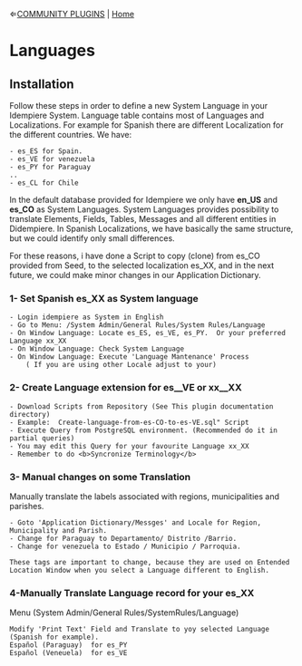 &lArr;[COMMUNITY PLUGINS](../README.md) | [Home](../README.md)
# <b>Languages</b>

## <b>Installation </b>

Follow these steps in order to define a new System Language in your Idempiere System.
Language table contains most of Languages and Localizations. For example for Spanish there are different Localization for the different countries.
We have:

```text
- es_ES for Spain.
- es_VE for venezuela
- es_PY for Paraguay
..
- es_CL for Chile
```
In the default database provided for Idempiere we only have <b>en_US</b> and <b>es_CO</b> as System Languages.
System Languages provides possibility to translate Elements, Fields, Tables, Messages and all different entities in Didempiere.
In Spanish Localizations, we have basically the same structure, but we could identify only small differences. 

For these reasons, i have done a Script to copy (clone) from es_CO provided from Seed, to the selected localization es_XX, and in the next future, we could make minor changes in our Application Dictionary.
	
### <b>1- Set Spanish es_XX as System language</b>
```text
- Login idempiere as System in English
- Go to Menu: /System Admin/General Rules/System Rules/Language
- On Window Language: Locate es_ES, es_VE, es_PY.  Or your preferred Language xx_XX
- On Window Language: Check System Language
- On Window Language: Execute 'Language Mantenance' Process
    ( If you are using other Locale adjust to your)
```

### <b>2- Create Language extension for es__VE or xx__XX</b>
```text
- Download Scripts from Repository (See This plugin documentation directory)
- Example:  Create-language-from-es-CO-to-es-VE.sql" Script
- Execute Query from PostgreSQL environment. (Recommended do it in partial queries)
- You may edit this Query for your favourite Language xx_XX
- Remember to do <b>Syncronize Terminology</b>
```

### <b>3- Manual changes on some Translation</b>

Manually translate the labels associated with regions, municipalities and parishes.

```text
- Goto 'Application Dictionary/Messges' and Locale for Region, Municipality and Parish.
- Change for Paraguay to Departamento/ Distrito /Barrio.
- Change for venezuela to Estado / Municipio / Parroquia.

These tags are important to change, because they are used on Entended Location Window when you select a Language different to English.
```

### <b>4-Manually Translate Language record for your es_XX</b>

Menu (System Admin/General Rules/SystemRules/Language)

```text
Modify 'Print Text' Field and Translate to yoy selected Language (Spanish for example). 
Español (Paraguay)  for es_PY
Español (Veneuela)  for es_VE
```

